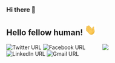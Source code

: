### Hi there 👋

<h2> Hello fellow human! <img src="https://raw.githubusercontent.com/ABSphreak/ABSphreak/master/gifs/Hi.gif" width="30px"></h2>

<img align='right' src="https://images.unsplash.com/photo-1555066931-4365d14bab8c?ixid=MnwxMjA3fDB8MHxzZWFyY2h8Nnx8bGFwdG9wJTIwY29kZXxlbnwwfHwwfHw%3D&ixlib=rb-1.2.1&w=1000&q=80" width='250"'>

![Twitter URL](https://img.shields.io/twitter/url?color=%231DA1F2&label=movic_femi&logo=Twitter&style=social&url=https://twitter.com/movic_femi?s=09)
![Facebook URL](https://img.shields.io/twitter/url?color=%231DA1F2&label=Vitor%20Morakinyo&logo=facebook&style=social&url=https%3A%2F%2Fwww.facebook.com%2Fharbiola78)
![LinkedIn URL](https://img.shields.io/twitter/url?color=%231DA1F2&label=Victor%20Morakinyo&logo=linkedin&style=social&url=https://www.linkedin.com/in/victor-oluwafemi-morakinyo-b45288192/ForiginalSubdomain%3Dng)
![Gmail URL](https://img.shields.io/twitter/url?color=%231DA1F2&label=Victor%20Morakinyo&logo=gmail&style=social&url=morakinyovictor1@gmail.com)
<!--
**Movicworld/Movicworld** is a ✨ _special_ ✨ repository because its `README.md` (this file) appears on your GitHub profile.

Here are some ideas to get you started:

- 🔭 I’m currently working on ...
- 🌱 I’m currently learning ...
- 👯 I’m looking to collaborate on ...
- 🤔 I’m looking for help with ...
- 💬 Ask me about ...
- 📫 How to reach me: ...
- 😄 Pronouns: ...
- ⚡ Fun fact: ...
-->
